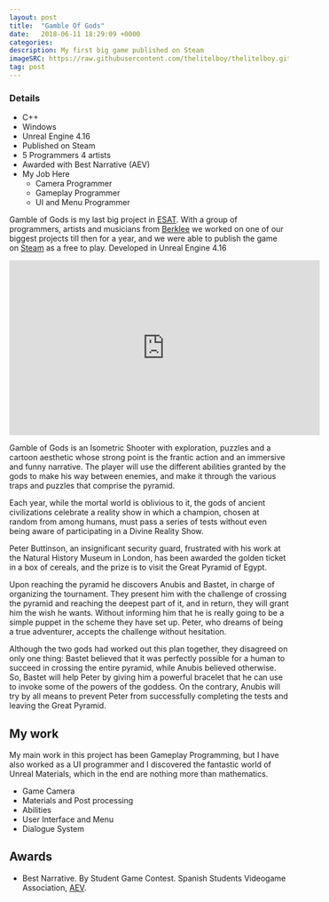 ```yaml
---
layout: post
title:  "Gamble Of Gods"
date:   2018-06-11 18:29:09 +0000
categories: 
description: My first big game published on Steam
imageSRC: https://raw.githubusercontent.com/thelitelboy/thelitelboy.github.io/master/_assets/GOG.png
tag: post
---
```


### Details
* C++
* Windows
* Unreal Engine 4.16
* Published on Steam
* 5 Programmers 4 artists
* Awarded with Best Narrative (AEV)
* My Job Here
  * Camera Programmer
  * Gameplay Programmer
  * UI and Menu Programmer

Gamble of Gods is my last big project in [ESAT][ESAT-Link]. With a group of programmers, artists and musicians from [Berklee][BERKLEE-Link] we worked on one of our biggest projects till then for a year, and we were able to publish the game on [Steam][STEAM-Link] as a free to play. Developed in Unreal Engine 4.16

<center>
<iframe width="560" height="315" src="https://www.youtube.com/embed/AGRCZtbdsAs" frameborder="0" margin-left="auto" margin-right="auto" allow="accelerometer; autoplay; encrypted-media; gyroscope; picture-in-picture" allowfullscreen></iframe>
</center>

Gamble of Gods is an Isometric Shooter with exploration, puzzles and a cartoon aesthetic whose strong point is the frantic action and an immersive and funny narrative. The player will use the different abilities granted by the gods to make his way between enemies, and make it through the various traps and puzzles that comprise the pyramid.

Each year, while the mortal world is oblivious to it, the gods of ancient
civilizations celebrate a reality show in which a champion, chosen at random from among humans, must pass a series of tests without even being aware of participating in a Divine Reality Show.

Peter Buttinson, an insignificant security guard, frustrated with his work at the Natural History Museum in London, has been awarded the golden ticket in a box of cereals, and the prize is to visit the Great Pyramid of Egypt.

Upon reaching the pyramid he discovers Anubis and Bastet, in charge of organizing the tournament. They present him with the challenge of crossing the pyramid and reaching the deepest part of it, and in return, they will grant him the wish he wants. Without informing him that he is really going to be a simple puppet in the scheme they have set up. Peter, who dreams of being a true adventurer, accepts the challenge
without hesitation.

Although the two gods had worked out this plan together, they disagreed on only one thing: Bastet believed that it was perfectly possible for a human to succeed in crossing the entire pyramid, while Anubis believed otherwise. So, Bastet will help Peter by giving him a powerful bracelet that he can use to invoke some of the powers of the goddess. On the contrary, Anubis will try by all means to prevent Peter from successfully completing the tests and leaving the Great Pyramid.

## My work
My main work in this project has been Gameplay Programming, but I have also worked as a UI programmer and I discovered the fantastic world of Unreal Materials, which in the end are nothing more than mathematics.

* Game Camera
* Materials and Post processing
* Abilities
* User Interface and Menu
* Dialogue System

## Awards

* Best Narrative. By Student Game Contest. Spanish Students Videogame Association, [AEV][AEV-Link].

[ESAT-Link]: http://www.esat.es/
[BERKLEE-Link]: https://valencia.berklee.edu/
[STEAM-Link]: https://store.steampowered.com/app/912730/Gamble_of_Gods/
[AEV-Link]: http://studentgamecontest.aev.org.es/
